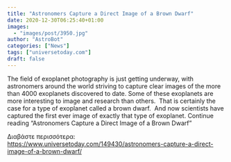 ```yaml
---
title: "Astronomers Capture a Direct Image of a Brown Dwarf"
date: 2020-12-30T06:25:40+01:00
images:
  - "images/post/3950.jpg"
author: "AstroBot"
categories: ["News"]
tags: ["universetoday.com"]
draft: false
---
```


The field of exoplanet photography is just getting underway, with astronomers around the world striving to capture clear images of the more than 4000 exoplanets discovered to date. Some of these exoplanets are more interesting to image and research than others.  That is certainly the case for a type of exoplanet called a brown dwarf.  And now scientists have captured the first ever image of exactly that type of exoplanet. Continue reading “Astronomers Capture a Direct Image of a Brown Dwarf” 

Διαβάστε περισσότερα: https://www.universetoday.com/149430/astronomers-capture-a-direct-image-of-a-brown-dwarf/

